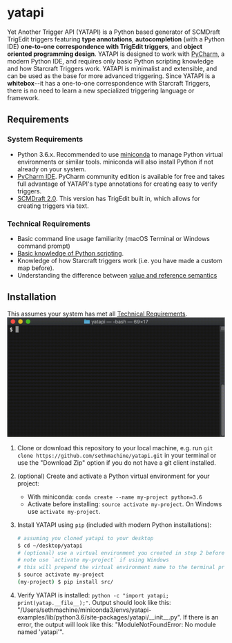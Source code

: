 # yatapi
Yet Another Trigger API (YATAPI) is a Python based generator of SCMDraft TrigEdit triggers featuring **type annotations**, **autocompletion** (with a Python IDE) **one-to-one correspondence with TrigEdit triggers**, and **object oriented programming design**.  YATAPI is designed to work with [PyCharm](https://www.jetbrains.com/pycharm/download/#section=mac), a modern Python IDE, and requires only basic Python scripting knowledge and how Starcraft Triggers work.  YATAPI is minimalist and extensible, and can be used as the base for more advanced triggering.  Since YATAPI is a **whitebox**--it has a one-to-one correspondence with Starcraft Triggers, there is no need to learn a new specialized triggering language or framework.  

## Requirements

### System Requirements

* Python 3.6.x.  Recommended to use [miniconda](https://docs.conda.io/en/latest/miniconda.html) to manage Python virtual environments or similar tools.  miniconda will also install Python if not already on your system.
* [PyCharm IDE](https://www.jetbrains.com/pycharm/download/).  PyCharm community edition is available for free and takes full advantage of YATAPI's type annotations for creating easy to verify triggers.  
* [SCMDraft 2.0](http://www.stormcoast-fortress.net/cntt/software/scmdraft/download/).  This version has TrigEdit built in, which allows for creating triggers via text.

### Technical Requirements

* Basic command line usage familiarity (macOS Terminal or Windows command prompt)
* [Basic knowledge of Python scripting](https://www.python.org/about/gettingstarted/).  
* Knowledge of how Starcraft triggers work (i.e. you have made a custom map before).
* Understanding the difference between [value and reference semantics](https://stackoverflow.com/questions/373419/whats-the-difference-between-passing-by-reference-vs-passing-by-value)


## Installation

This assumes your system has met all [Technical Requirements](#technical-requirements).
![Install YATAPI Demo](img/install-yatapi-gif.gif "Optional Title")

1.  Clone or download this repository to your local machine, e.g. run `git clone https://github.com/sethmachine/yatapi.git` in your terminal or use the "Download Zip" option if you do not have a git client installed.

2.  (optional) Create and activate a Python virtual environment for your project:
    * With miniconda: `conda create --name my-project python=3.6`
    * Activate before installing: `source activate my-project`.  On Windows use `activate my-project`.  

3.  Install YATAPI using `pip` (included with modern Python installations):
    ```bash
    # assuming you cloned yatapi to your desktop
    $ cd ~/desktop/yatapi
    # (optional) use a virtual environment you created in step 2 before installing
    # note use `activate my-project` if using Windows
    # this will prepend the virtual environment name to the terminal prompt
    $ source activate my-project
    (my-project) $ pip install src/
    ```

4.  Verify YATAPI is installed: `python -c "import yatapi; print(yatap.__file__);"`.  Output should look like this: "/Users/sethmachine/miniconda3/envs/yatapi-examples/lib/python3.6/site-packages/yatapi/\_\_init\_\_.py".  If there is an error, the output will look like this: "ModuleNotFoundError: No module named 'yatapi'".  
